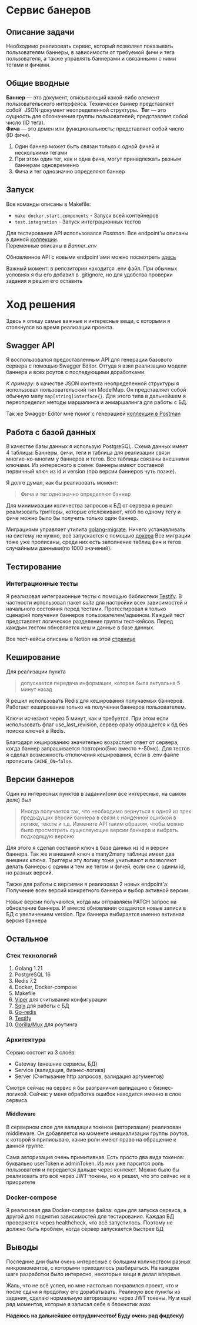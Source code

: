# Сервис банеров
## Описание задачи
Необходимо реализовать сервис, который позволяет показывать пользователям баннеры, в зависимости от требуемой фичи и тега пользователя, а также управлять баннерами и связанными с ними тегами и фичами.
## Общие вводные
**Баннер** — это документ, описывающий какой-либо элемент пользовательского интерфейса. Технически баннер представляет собой  JSON-документ неопределенной структуры. 
**Тег** — это сущность для обозначения группы пользователей; представляет собой число (ID тега).\
**Фича** — это домен или функциональность; представляет собой число (ID фичи).

1. Один баннер может быть связан только с одной фичей и несколькими тегами
2. При этом один тег, как и одна фича, могут принадлежать разным баннерам одновременно
3. Фича и тег однозначно определяют баннер

## Запуск
Все команды описаны в Makefile:
- `make docker.start.components` - Запуск всей контейнеров
- `test.integration` - Запуск интеграционных тестов

Для тестирования API использовался *Postman*. Все endpoint'ы описаны в данной 
[коллекции](https://www.postman.com/joint-operations-operator-99149269/workspace/banner-service/collection/28284200-aea595ab-78ed-4fd8-8ba7-7cf0148ac5c3?action=share&creator=28284200&active-environment=28284200-59b311d7-fdb3-4d47-bf6f-489278018443).\
Переменные описаны в *Banner_env* 

Обновленное API с новыми endpoint'ами можно посмотреть [здесь](./api/api.yaml)

Важный момент: в репозитории находится .env файл. 
При обычных условиях я бы его добавил в .gitignore, но для удобства проверки задания я решил его оставить 

# Ход решения
Здесь я опишу самые важные и интересные вещи, с которыми я столкнулся во время реализации проекта.

## Swagger API
Я воспользовался предоставленным API для генерации базового сервера с помощью Swagger Editor. 
Оттуда я взял реализацию модели баннера и всех роутов с последующими доработками.

*К примеру*: в качестве JSON контента неопределенной структуры я использовал пользовательский тип ModelMap. 
Он представляет собой обычную мапу `map[string]interface{}`. 
Для этого типа в дальнейшем я переопределил методы маршалинга и анмаршалинга для работы с БД.

Так же Swagger Editor мне помог с генерацией [коллекции в Postman](https://www.postman.com/joint-operations-operator-99149269/workspace/banner-service/collection/28284200-aea595ab-78ed-4fd8-8ba7-7cf0148ac5c3?action=share&creator=28284200&active-environment=28284200-59b311d7-fdb3-4d47-bf6f-489278018443)

## Работа с базой данных
В качестве базы данных я использую PostgreSQL. 
Схема данных имеет 4 таблицы: 
Баннеры, фичи, теги и таблица для реализации связи многие-ко-многим у баннеров и тегов. Все таблицы связаны внешними ключами.
Из интересного в схеме: баннеры имеют составной первичный ключ из id и version (про версии баннеров чуть позже).

Я долго думал, как бы реализовать момент:
> Фича и тег однозначно определяют баннер

Для минимизации количества запросов к БД от сервера я решил реализовать триггеры, 
которые отслеживают, чтоб по одному тегу и фиче можно было бы получить только один баннер.

Миграциями управляет утилита [golang-migrate](https://github.com/golang-migrate/migrate). 
Ничего устанавливать на систему не нужно, всё запускается с помощью [докера](./docker-compose.yml)
Все миграции тоже уже прописаны, среди них есть заполнение таблиц фич и тегов случайными данными(по 1000 значений).

## Тестирование
### Интеграционные тесты
Я реализовал интеграионные тесты с помощью библиотеки [Testify](https://github.com/stretchr/testify). 
В частности использовал пакет _suite_ для настройки всех зависимостей и начального состояния перед тестами. 
Протестировал я только сценарий получения баннеров пользователем/админом. 
Каждый тест представляет логическое разделение группы тест-кейсов. Перед каждым тестом обновляется кеш и данные в базе данных.

Все тест-кейсы описаны в Notion на этой [странице](https://longing-empress-1f5.notion.site/e3d9831789374f8788d6131b0f31ea3b?v=9ac0235a7e4248ff8f0c1b3c1db36956)

## Кеширование
Для реализации пункта 
> допускается передача информации, которая была актуальна 5 минут назад

Я решил использовать Redis для кеширования получаемых баннеров. 
Работает кеширование только на получении баннеров пользователем.

Ключи исчезают через 5 минут, как и требуется. При этом если использовать флаг use_last_revision, 
сервер сразу обращается к бд без поиска ключей в Redis. 

Благодаря кешированию значительно возрастает ответ от сервера, когда баннер запрашивается повторно(5мс вместо +-50мс). 
Для тестов я сделал возможность отключения кеширования, если в .env файле прописать `CACHE_ON=false`.

## Версии баннеров

Один из интересных пунктов в задании(они все интересные, на самом деле) был

> Иногда получается так, что необходимо вернуться к одной из трех предыдущих версий баннера в связи с найденной ошибкой в логике, 
> тексте и т.д.  Измените API таким образом, чтобы можно было просмотреть существующие версии баннера и выбрать подходящую версию

Для этого я сделал состаной ключ в базе данных из id и версии баннера. 
Так же и внешний ключ в many2many таблице имеет два внешних ключа. Триггеры эту логику тоже учитывают и позволяют делать 
баннеры с одним и тем же тегом и фичей, если они с одним id, но разных версий.

Также для работы с версиями я реализовал 2 новых endpoint'а: 
Получение всех версий конкретного баннера и выбор активной версии.

Новые версии получаются, когда мы отправляем PATCH запрос на обновление баннера. 
И вместо обновления создаются новые записи в БД с увеличением version. 
При баннера выбирается именно активная версия баннера

## Остальное
### Стек технологий
1. Golang 1.21
2. PostgreSQL 16
3. Redis 7.2
4. Docker, Docker-compose
5. Makefile
6. [Viper](https://github.com/spf13/viper) для считывания конфигурации
7. [Sqlx](https://github.com/jmoiron/sqlx) для работы с БД
8. [Go-redis](https://github.com/redis/go-redis)  
9. [Testify](https://github.com/stretchr/testify)
10. [Gorilla/Mux](https://github.com/gorilla/mux) для роутинга

### Архитектура
Сервис состоит из 3 слоёв: 
- Gateway (внешние сервисы, БД)
- Service (валидация, бизнес-логика)
- Server (Считывание http запросов, валидация аргументов)

Смотря сейчас на сервис я бы разграничил валидацию с бизнес-логикой. 
Сейчас у меня обработка ошибок находится именно в слое сервиса.

#### Middleware 
В серверном слое для валидации токенов (авторизации) реализован middleware. 
Он добавляется на моменте инициализации группы роутов, к которой я приписываю, 
какие роли имеют право на обращение к данной группе.

Сама авторизация очень примитивная. Есть просто два вида токенов: буквально userToken и adminToken. 
Из них уже парсится роль пользователя и передается дальше через контекст. 
Можно было бы реализовать это всё через JWT-токены, но я решил, что это сейчас не в приоритете

### Docker-compose
Я реализовал два Docker-compose файла: один для запуска сервиса, а другой для поднятия зависимостей для тестирования.
Каждая БД проверяется через healthcheck, что всё запустилось. 
Поэтому не должно быть проблем, когда сервер запускается быстрее БД 

## Выводы
Последние дни были очень интересные с большим количеством разных микромоментов, с которыми приходилось разбираться. 
На каждом шаге разработки было интересно, некоторые вещи я делал впервые. 

Жаль, что не всё успел, но мне настолько понравился проект, что и после сдачи я продолжу его дорабатывать. 
Реализую все пункты из задания, сделаю нормальную авторизацию через JWT токены. 
Ну и ещё ряд моментов, которые я записал себе в блокнотик ахах

**Надеюсь на дальнейшее сотрудничество! Буду очень рад фидбеку)**